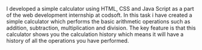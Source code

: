 I developed a simple calculator using HTML, CSS and Java Script as a part of the web development internship at codsoft. In this task i have created a simple calculator which performs the basic arithmetic operations such as addition, subtraction, multiplication and division. The key feature is that this calculator shows you the calculation history which means it will have a history of all the operations you have performed.
